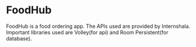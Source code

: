 # FoodHub
FoodHub is a food ordering app. The APIs used are provided by Internshala.
Important libraries used are Volley(for api) and Room Persistent(for database).
